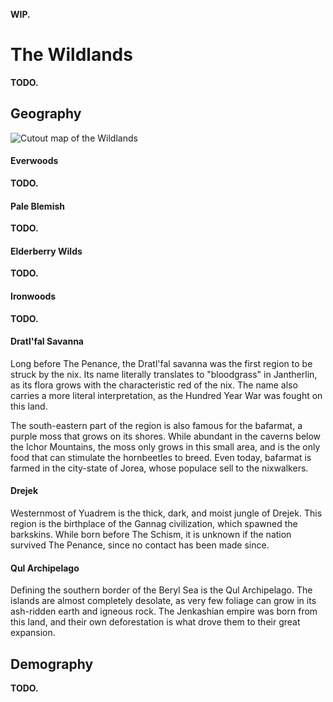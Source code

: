 **WIP.**

# The Wildlands
<!-- INTRODUCTION ------------------------------------------------------------->
**TODO.**
<!-- The southernmost region of Yuadrem is aptly named the Wildlands, for it is a large expanse of untamed fields, forests, and lakes.
Starting at the bottom-most part of the forking peaks, the area has seen very little intervention from the civilized world.
This is attributed to the fact that the Wildlands are infested with both deadly creatures and strange tide-altering illnesses. -->

<!-- GEOGRAPHY ---------------------------------------------------------------->
## Geography
![Cutout map of the Wildlands](img/wildlands_v083.png)

#### Everwoods
**TODO.**
<!-- As dangerous as these plains are the Everwoods, the forest that grows south of them.
This ancient woodland used to be a place of respite after the harsh swamps, but all that swiftly changed about 400 years ago.
In an attempt to manipulate the tides, the Rashiist school of thought from Ignelli summoned The Sorrow into Yuadrem.
The Sorrow is an entity of unknown origin, who seeped into Yuadrem due to the Rashiists folly.
On arrival, it swiftly slayed all members of the school of thought, and brought fourth with it strange creatures and diseases that now plague the once peaceful forest.
This event came to be known as the Tidal Sway. -->

#### Pale Blemish
**TODO.**
<!-- Not only bringing forth pain and disease, the Tidal Sway also ravaged the land around Ignelli, area now known as the pale blemish.
All flora was destroyed, and the ground turned into badlands.
The field now serves as a grim reminder to all of the dangers of manipulating the tides.

Despite the destruction, the scholars from the Igneist school continue to work in their temple, studying the tides and The Sorrow.
Perhaps one day they'll achieve their goal and undo their sister school's sins, expelling the Sorrow and healing their lands. -->

#### Elderberry Wilds
**TODO.**
<!-- At the southern tip of Yuadrem are the Elderberry Wilds and the Ironwoods, a set of pine and spruce forest surrounding the Manta Sea.
The area is partly occupied by Gronselar, an old and forgotten colony of Krudzal.
% Not much is known about these forests due to their remote location.
% Not much is known about the area due to its remote location, but even here a semblance of civilization exists. in the form of the ird nation of Gronselar, and the regions of Froibias, Glameas, and Visilias. -->

#### Ironwoods
**TODO.**

#### Dratl'fal Savanna
Long before The Penance, the Dratl'fal savanna was the first region to be struck by the nix<!-- TODO. Link. -->.
Its name literally translates to "bloodgrass" in Jantherlin<!-- TODO. Link. -->, as its flora grows with the characteristic red of the nix.
The name also carries a more literal interpretation, as the Hundred Year War<!-- NOTE. Link? --> was fought on this land.

The south-eastern part of the region is also famous for the bafarmat, a purple moss that grows on its shores.
While abundant in the caverns below the Ichor Mountains, the moss only grows in this small area, and is the only food that can stimulate the hornbeetles<!-- TODO. Link. Hornbeetles are huge pack animals commonly used to move very large amounts of cargo --> to breed.
Even today, bafarmat is farmed in the city-state of Jorea<!-- TODO. Link. -->, whose populace sell to the nixwalkers.

#### Drejek
Westernmost of Yuadrem is the thick, dark, and moist jungle of Drejek.
This region is the birthplace of the Gannag civilization, which spawned the barkskins<!-- TODO. Link. -->.
While born before The Schism<!-- TODO. Link. -->, it is unknown if the nation survived The Penance, since no contact has been made since.

#### Qul Archipelago
Defining the southern border of the Beryl Sea is the Qul Archipelago.
The islands are almost completely desolate, as very few foliage can grow in its ash-ridden earth and igneous rock.
The Jenkashian empire was born from this land, and their own deforestation is what drove them to their great expansion.

<!-- No demography, since it is thought that nobody lives here anymore. -->
<!-- DEMOGRAPHY --------------------------------------------------------------->
## Demography
**TODO.**
